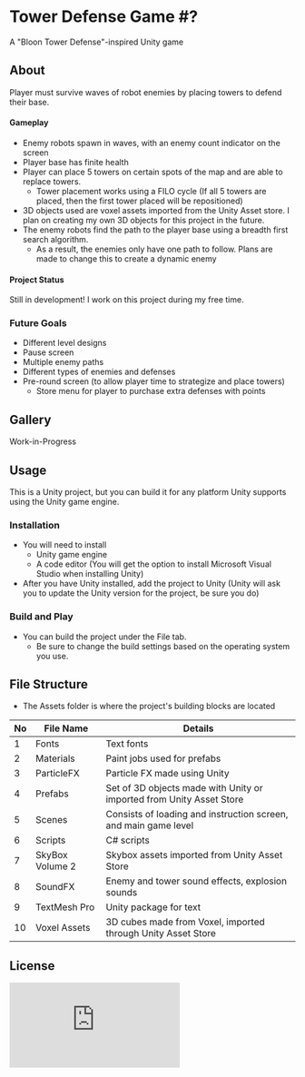 # Tower Defense Game #?
 A "Bloon Tower Defense"-inspired Unity game
## About
Player must survive waves of robot enemies by placing towers to defend their base. 
#### Gameplay
* Enemy robots spawn in waves, with an enemy count indicator on the screen
* Player base has finite health
* Player can place 5 towers on certain spots of the map and are able to replace towers. 
   * Tower placement works using a FILO cycle (If all 5 towers are placed, then the first tower placed will be repositioned)
* 3D objects used are voxel assets imported from the Unity Asset store. I plan on creating my own 3D objects for this project in the future. 
* The enemy robots find the path to the player base using a breadth first search algorithm. 
   * As a result, the enemies only have one path to follow. Plans are made to change this to create a dynamic enemy
#### Project Status
Still in development! I work on this project during my free time. 

### Future Goals
* Different level designs
* Pause screen
* Multiple enemy paths
* Different types of enemies and defenses
* Pre-round screen (to allow player time to strategize and place towers)
   * Store menu for player to purchase extra defenses with points 
## Gallery
Work-in-Progress

## Usage
This is a Unity project, but you can build it for any platform Unity supports using the Unity game engine.
### Installation
* You will need to install 
   * Unity game engine 
   * A code editor (You will get the option to install Microsoft Visual Studio when installing Unity)
* After you have Unity installed, add the project to Unity (Unity will ask you to update the Unity version for the project, be sure you do)
### Build and Play
* You can build the project under the File tab. 
   * Be sure to change the build settings based on the operating system you use.
## File Structure
- The Assets folder is where the project's building blocks are located

| No | File Name | Details 
|----|------------|-------|
| 1  | Fonts | Text fonts
| 2  | Materials |  Paint jobs used for prefabs
| 3  | ParticleFX | Particle FX made using Unity
| 4  | Prefabs | Set of 3D objects made with Unity or imported from Unity Asset Store
| 5  | Scenes | Consists of loading and instruction screen, and main game level
| 6  | Scripts | C# scripts 
| 7  | SkyBox Volume 2 | Skybox assets imported from Unity Asset Store
| 8  | SoundFX | Enemy and tower sound effects, explosion sounds
| 9  | TextMesh Pro | Unity package for text
| 10 | Voxel Assets | 3D cubes made from Voxel, imported through Unity Asset Store

## License
![License](https://github.com/danielkhuu/ProjectRocket/blob/master/LICENSE.txt)
